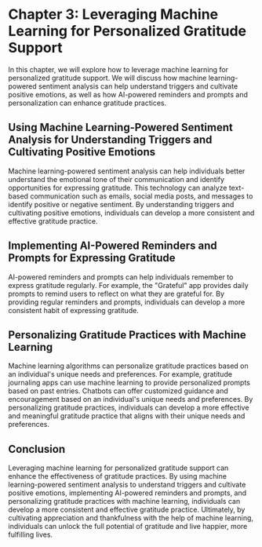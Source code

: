 Chapter 3: Leveraging Machine Learning for Personalized Gratitude Support
=========================================================================

In this chapter, we will explore how to leverage machine learning for personalized gratitude support. We will discuss how machine learning-powered sentiment analysis can help understand triggers and cultivate positive emotions, as well as how AI-powered reminders and prompts and personalization can enhance gratitude practices.

Using Machine Learning-Powered Sentiment Analysis for Understanding Triggers and Cultivating Positive Emotions
--------------------------------------------------------------------------------------------------------------

Machine learning-powered sentiment analysis can help individuals better understand the emotional tone of their communication and identify opportunities for expressing gratitude. This technology can analyze text-based communication such as emails, social media posts, and messages to identify positive or negative sentiment. By understanding triggers and cultivating positive emotions, individuals can develop a more consistent and effective gratitude practice.

Implementing AI-Powered Reminders and Prompts for Expressing Gratitude
----------------------------------------------------------------------

AI-powered reminders and prompts can help individuals remember to express gratitude regularly. For example, the "Grateful" app provides daily prompts to remind users to reflect on what they are grateful for. By providing regular reminders and prompts, individuals can develop a more consistent habit of expressing gratitude.

Personalizing Gratitude Practices with Machine Learning
-------------------------------------------------------

Machine learning algorithms can personalize gratitude practices based on an individual's unique needs and preferences. For example, gratitude journaling apps can use machine learning to provide personalized prompts based on past entries. Chatbots can offer customized guidance and encouragement based on an individual's unique needs and preferences. By personalizing gratitude practices, individuals can develop a more effective and meaningful gratitude practice that aligns with their unique needs and preferences.

Conclusion
----------

Leveraging machine learning for personalized gratitude support can enhance the effectiveness of gratitude practices. By using machine learning-powered sentiment analysis to understand triggers and cultivate positive emotions, implementing AI-powered reminders and prompts, and personalizing gratitude practices with machine learning, individuals can develop a more consistent and effective gratitude practice. Ultimately, by cultivating appreciation and thankfulness with the help of machine learning, individuals can unlock the full potential of gratitude and live happier, more fulfilling lives.


